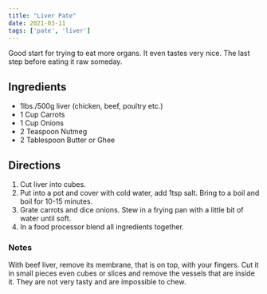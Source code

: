 ```yaml
---
title: "Liver Pate"
date: 2021-03-11
tags: ['pate', 'liver']
---
```


Good start for trying to eat more organs.
It even tastes very nice.
The last step before eating it raw someday.

## Ingredients

- 1lbs./500g liver (chicken, beef, poultry etc.)
- 1 Cup Carrots
- 1 Cup Onions
- 2 Teaspoon Nutmeg
- 2 Tablespoon Butter or Ghee

## Directions

1. Cut liver into cubes.
2. Put into a pot and cover with cold water, add 1tsp salt. Bring to a boil and boil for 10-15 minutes.
3. Grate carrots and dice onions. Stew in a frying pan with a little bit of water until soft.
4. In a food processor blend all ingredients together.

### Notes

With beef liver, remove its membrane, that is on top, with your fingers. Cut it in small pieces even cubes or slices and remove the vessels that are inside it. They are not very tasty and are impossible to chew.
